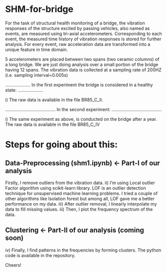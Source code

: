 # SHM-for-bridge
For the task of structural health monitoring of a bridge, the vibration responses of the structure excited by passing vehicles, also named as events, are measured using tri-axial accelerometers.
Corresponding to each event, the measured time history of vibration responses is stored for further analysis.
For every event, raw acceleration data are transformed into a unique feature in time domain.

5 accelerometers are placed between two spans (two ceramic columns) of a long bridge. We are just doing analysis over a small portion of the bridge having 12 spans.
The vibration data is collected at a sampling rate of 200HZ (i.e. sampling interval=0.005s)

.................... In the first experiment the bridge is considered in a healthy state: ....................
        
i) The raw data is available in the file BR85_C_II. 

........................................ In the second experiment: ........................................

i) The same experiment as above, is conducted on the bridge after a year. The raw data is available in the file BR85_C_IV

# Steps for going about this:

## Data-Preprocessing (shm1.ipynb) <- Part-I of our analysis
Firstly, I remove outliers from the vibration data.
ii) I'm using Local outlier Factor algorithm using scikit-learn library. LOF is an outlier detection technique for unsupervised machine learning problems. I tried a couple of other algorithms like Isolation forest but among all, LOF gave me a better performance on my data.
iii) After outlier removal, I linearly interpolate my data to fill missing values.
iii) Then, I plot the frequency spectrum of the data.

## Clustering <- Part-II of our analysis (coming soon)
iv) Finally, I find patterns in the frequencies by forming clusters.
The python code is available in the repository.

Cheers!
